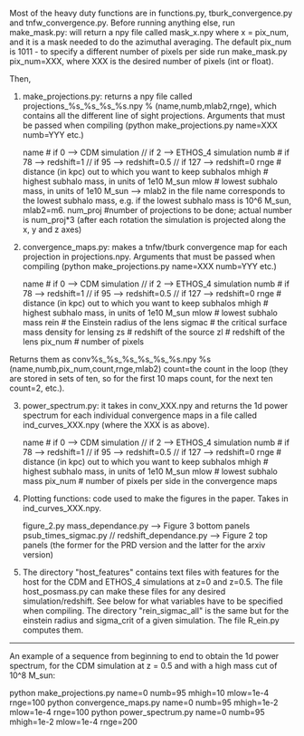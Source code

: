 Most of the heavy duty functions are in functions.py, tburk_convergence.py and tnfw_convergence.py. Before running anything else, run make_mask.py: will return a npy file called mask_x.npy where x = pix_num, and it is a mask needed to do the azimuthal averaging. The default pix_num is 1011 - to specify a different number of pixels per side run make_mask.py pix_num=XXX, where XXX is the desired number of pixels (int or float).

Then,

1. make_projections.py: returns a npy file called projections_%s_%s_%s_%s.npy % (name,numb,mlab2,rnge), which contains all the different line of sight projections. Arguments that must be passed when compiling (python make_projections.py name=XXX numb=YYY etc.)

    name # if 0 --> CDM simulation // if 2 --> ETHOS_4 simulation
    numb # if 78 --> redshift=1 // if 95 --> redshift=0.5 // if 127 --> redshift=0
    rnge # distance (in kpc) out to which you want to keep subhalos
    mhigh # highest subhalo mass, in units of 1e10 M_sun
    mlow # lowest subhalo mass, in units of 1e10 M_sun --> mlab2 in the file name corresponds to the lowest subhalo mass, e.g. if the lowest subhalo mass is 10^6 M_sun, mlab2=m6. 
    num_proj #number of projections to be done; actual number is num_proj*3 (after each rotation the simulation is projected along the x, y and z axes)

2. convergence_maps.py: makes a tnfw/tburk convergence map for each projection in projections.npy. Arguments that must be passed when compiling (python make_projections.py name=XXX numb=YYY etc.)

    name # if 0 --> CDM simulation // if 2 --> ETHOS_4 simulation
    numb # if 78 --> redshift=1 // if 95 --> redshift=0.5 // if 127 --> redshift=0
    rnge # distance (in kpc) out to which you want to keep subhalos
    mhigh # highest subhalo mass, in units of 1e10 M_sun
    mlow # lowest subhalo mass
    rein # the Einstein radius of the lens
    sigmac # the critical surface mass density for lensing
    zs # redshift of the source
    zl # redshift of the lens
    pix_num # number of pixels
   
Returns them as conv%s_%s_%s_%s_%s_%s.npy %s (name,numb,pix_num,count,rnge,mlab2) count=the count in the loop (they are stored in sets of ten, so for the first 10 maps count, for the next ten count=2, etc.). 

3. power_spectrum.py: it takes in conv_XXX.npy and returns the 1d power spectrum for each individual convergence maps in a file called ind_curves_XXX.npy (where the XXX is as above).

    name # if 0 --> CDM simulation // if 2 --> ETHOS_4 simulation
    numb # if 78 --> redshift=1 // if 95 --> redshift=0.5 // if 127 --> redshift=0
    rnge # distance (in kpc) out to which you want to keep subhalos
    mhigh # highest subhalo mass, in units of 1e10 M_sun
    mlow # lowest subhalo mass
    pix_num # number of pixels per side in the convergence maps
 
4. Plotting functions: code used to make the figures in the paper. Takes in ind_curves_XXX.npy. 

    figure_2.py 
    mass_dependance.py --> Figure 3 bottom panels
    psub_times_sigmac.py // redshift_dependance.py --> Figure 2 top panels (the former for the PRD version and the latter for the arxiv version)
 
5. The directory "host_features" contains text files with features for the host for the CDM and ETHOS_4 simulations at z=0 and z=0.5. The file host_posmass.py can make these files for any desired simulation/redshift. See below for what variables have to be specified when compiling. The directory "rein_sigmac_all" is the same but for the einstein radius and sigma_crit of a given simulation. The file R_ein.py computes them.

---------

An example of a sequence from beginning to end to obtain the 1d power spectrum, for the CDM simulation at z = 0.5 and with a high mass cut of 10^8 M_sun:

python make_projections.py name=0 numb=95 mhigh=10 mlow=1e-4 rnge=100
python convergence_maps.py name=0 numb=95 mhigh=1e-2 mlow=1e-4 rnge=100
python power_spectrum.py name=0 numb=95 mhigh=1e-2 mlow=1e-4 rnge=200
